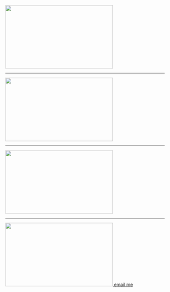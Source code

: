 <html>
  <style>
    body {
      background-image: url('https://files.catbox.moe/snj3h4.jpg');
    }
  </style>
<a href="https://wa.link/ud1era">
<img width="340px" height= "200px"src="https://img.shields.io/badge/WHATSAPP-red?style=for-the-badge&logo=whatsapp">  
</a>
  <hr>
<a href="https://ig.me/m/cytra_k9">
<img width="340px" height= "200px"src="https://img.shields.io/badge/INSTAGRAM-purple?style=for-the-badge&logo=instagram">
</a>
<hr>
<a href="https://www.tiktok.com/@cytra_k9">
<img width="340px" height= "200px" src="https://img.shields.io/badge/TIKTOK-black?style=for-the-badge&logo=tiktok"> 
</a>
<hr>
<a href="jackwaikwa1@gmail.com">
  <img width="340px" height= "200px" src="https://files.catbox.moe/snj3h4.jpg"
    <button> email me </button>
</a>
</a>
        

  
</html>
